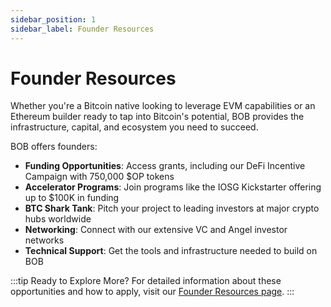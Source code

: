 ```yaml
---
sidebar_position: 1
sidebar_label: Founder Resources
---
```


# Founder Resources


Whether you're a Bitcoin native looking to leverage EVM capabilities or an Ethereum builder ready to tap into Bitcoin's potential, BOB provides the infrastructure, capital, and ecosystem you need to succeed.

BOB offers founders:

- **Funding Opportunities**: Access grants, including our DeFi Incentive Campaign with 750,000 $OP tokens
- **Accelerator Programs**: Join programs like the IOSG Kickstarter offering up to $100K in funding
- **BTC Shark Tank**: Pitch your project to leading investors at major crypto hubs worldwide
- **Networking**: Connect with our extensive VC and Angel investor networks
- **Technical Support**: Get the tools and infrastructure needed to build on BOB

:::tip Ready to Explore More?
For detailed information about these opportunities and how to apply, visit our [Founder Resources page](https://build-on-bitcoin.notion.site/founder-resources).
:::

